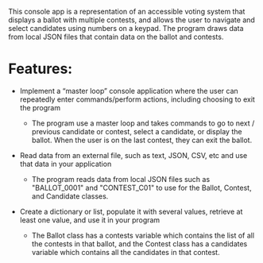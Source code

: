 This console app is a representation of an accessible voting system that displays a ballot with multiple contests, and allows the user to navigate and select candidates using numbers on a keypad. The program draws data from local JSON files that contain data on the ballot and contests. 

# Features: 

- Implement a “master loop” console application where the user can repeatedly enter commands/perform actions, including choosing to exit the program

	- The program use a master loop and takes commands to go to next / previous candidate or contest, select a candidate, or display the ballot. When the user is on the last contest, they can exit the ballot.

- Read data from an external file, such as text, JSON, CSV, etc and use that data in your application

	- The program reads data from local JSON files such as "BALLOT_0001" and "CONTEST_C01" to use for the Ballot, Contest, and Candidate classes.

- Create a dictionary or list, populate it with several values, retrieve at least one value, and use it in your program

	- The Ballot class has a contests variable which contains the list of all the contests in that ballot, and the Contest class has a candidates variable which contains all the candidates in that contest.